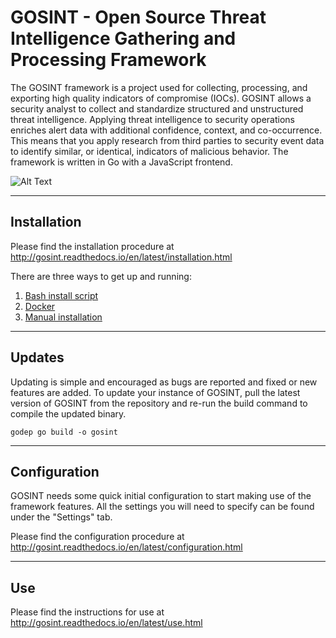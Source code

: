 # GOSINT - Open Source Threat Intelligence Gathering and Processing Framework

The GOSINT framework is a project used for collecting, processing, and exporting high quality indicators of compromise (IOCs). GOSINT
allows a security analyst to collect and standardize structured and unstructured threat intelligence. Applying threat intelligence to security operations enriches alert data with additional confidence, context, and co-occurrence. This means that you apply research
from third parties to security event data to identify similar, or identical, indicators of malicious behavior. The framework is written in Go with a JavaScript frontend.

![Alt Text](https://github.com/ciscocsirt/GOSINT/blob/master/gosint.gif)

----------------
## Installation

Please find the installation procedure at http://gosint.readthedocs.io/en/latest/installation.html

There are three ways to get up and running:

1. [Bash install script](http://gosint.readthedocs.io/en/latest/installation.html#bash-install)
2. [Docker](http://gosint.readthedocs.io/en/latest/installation.html#docker)
3. [Manual installation](http://gosint.readthedocs.io/en/latest/installation.html#manual-install)

----------------

## Updates

Updating is simple and encouraged as bugs are reported and fixed or new features are added.  To update your instance of GOSINT, pull the latest version of GOSINT from the repository and re-run the build command to compile the updated binary.

```
godep go build -o gosint
```

----------------

## Configuration

GOSINT needs some quick initial configuration to start making use of the framework features.  All the settings you will need to specify can be found under the "Settings" tab.  

Please find the configuration procedure at http://gosint.readthedocs.io/en/latest/configuration.html

----------------

## Use

Please find the instructions for use at http://gosint.readthedocs.io/en/latest/use.html
